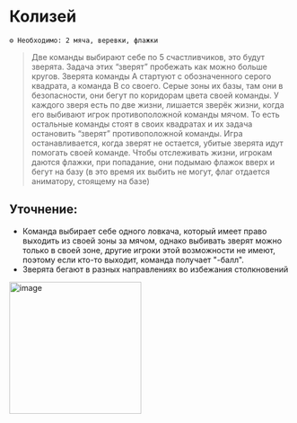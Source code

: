 # Колизей
```
⚙ Необходимо: 2 мяча, веревки, флажки
```
> Две команды выбирают себе по 5 счастливчиков, это будут зверята. Задача этих “зверят” пробежать как можно больше кругов. Зверята команды А стартуют с обозначенного серого квадрата, а команда В со своего. Серые зоны их базы, там они в безопасности, они бегут по коридорам цвета своей команды. У каждого зверя есть по две жизни, лишается зверёк жизни, когда его выбивают игрок противоположной команды мячом. То есть остальные команды стоят в своих квадратах и их задача остановить “зверят” противоположной команды. Игра останавливается, когда зверят не остается, убитые зверята идут помогать своей команде. Чтобы отслеживать жизни, игрокам даются флажки, при попадание, они подымаю флажок вверх и бегут на базу (в это время их выбить не могут, флаг отдается аниматору, стоящему на базе)

## Уточнение:
- Команда выбирает себе одного ловкача, который имеет право выходить из
своей зоны за мячом, однако выбивать зверят можно только в своей зоне, другие
игроки этой возможности не имеют, поэтому если кто-то выходит, команда
получает "-балл".
- Зверята бегают в разных направлениях во избежания столкновений

<img width="235" alt="image" src="https://github.com/BorisKrutko/games/assets/120216991/e6df69b4-cfff-4fe6-8055-dd98b48b4367">
